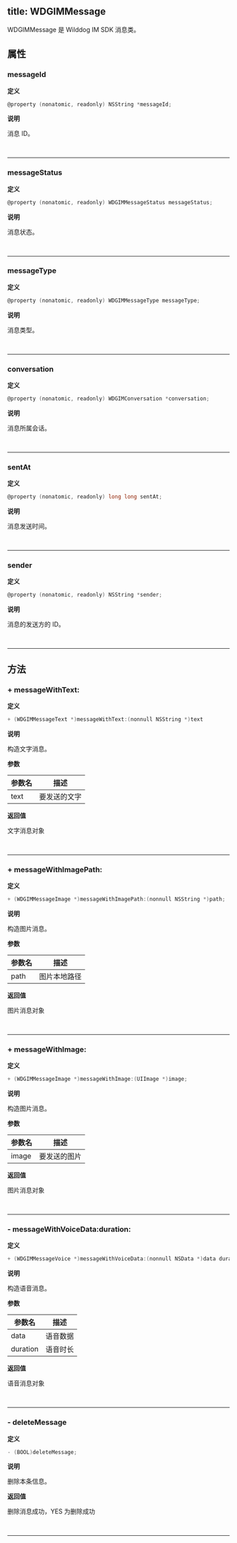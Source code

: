 title: WDGIMMessage 
---
WDGIMMessage 是 Wilddog IM SDK 消息类。

## 属性

### messageId

**定义**

```objectivec
@property (nonatomic, readonly) NSString *messageId;
```

**说明**

消息 ID。

</br>

------

### messageStatus

**定义**

```objectivec
@property (nonatomic, readonly) WDGIMMessageStatus messageStatus;
```

**说明**

消息状态。

</br>

------

### messageType

**定义**

```objectivec
@property (nonatomic, readonly) WDGIMMessageType messageType;
```

**说明**

消息类型。

</br>

------

### conversation

**定义**

```objectivec
@property (nonatomic, readonly) WDGIMConversation *conversation;
```

**说明**

消息所属会话。

</br>

------

### sentAt

**定义**

```objectivec
@property (nonatomic, readonly) long long sentAt;
```

**说明**

消息发送时间。

</br>

------

### sender

**定义**

```objectivec
@property (nonatomic, readonly) NSString *sender;
```

**说明**

消息的发送方的 ID。

</br>

------

## 方法

### + messageWithText:

**定义**

```objective-c
+ (WDGIMMessageText *)messageWithText:(nonnull NSString *)text
```

**说明**

构造文字消息。

**参数**

参数名 | 描述
-----|------
text | 要发送的文字

**返回值**

文字消息对象

</br>

------

### + messageWithImagePath:

**定义**

```objective-c
+ (WDGIMMessageImage *)messageWithImagePath:(nonnull NSString *)path;
```
 
**说明**

构造图片消息。
 
**参数**

参数名 | 描述
-----|------
path | 图片本地路径

**返回值**

图片消息对象

</br>

------

### + messageWithImage:

**定义**

```objective-c
+ (WDGIMMessageImage *)messageWithImage:(UIImage *)image;
```
 
**说明**

构造图片消息。
 
**参数**

参数名 | 描述
-----|------
image | 要发送的图片

**返回值**

图片消息对象

</br>

------

### - messageWithVoiceData:duration:

**定义**

```objective-c
+ (WDGIMMessageVoice *)messageWithVoiceData:(nonnull NSData *)data duration:(long)duration;
```

**说明**

构造语音消息。
  
**参数**

参数名 | 描述
-----|------
data | 语音数据
duration | 语音时长 

**返回值**

语音消息对象

</br>

------

### - deleteMessage

**定义**

```objective-c
- (BOOL)deleteMessage;
```

**说明**

删除本条信息。

**返回值**

删除消息成功，YES 为删除成功
  
</br>

------
